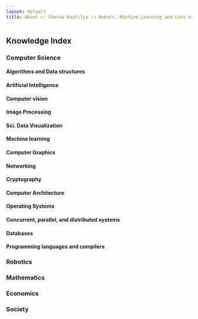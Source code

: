 ```yaml
---
layout: default
title: About 👉 Chenna Kautilya 👈 Robots, Machine Learning and Lots of Hacks.
---
```


## Knowledge Index

### Computer Science

#### Algorithms and Data structures

#### Artificial Intelligence

#### Computer vision

#### Image Processing

#### Sci. Data Visualization

#### Machine learning

#### Computer Graphics

#### Networking

#### Cryptography

#### Computer Architecture

#### Operating Systems

#### Concurrent, parallel, and distributed systems

#### Databases

#### Programming languages and compilers

### Robotics



### Mathematics

### Economics

### Society
